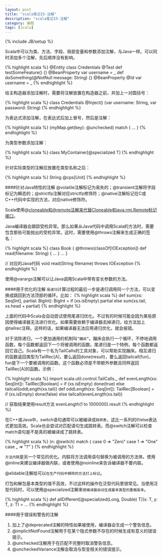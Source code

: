```yaml
---
layout: post
title: "scala笔记15-注解"
description: "scala笔记15-注解"
category: 编程
tags: [scala]
---
```

{% include JB/setup %}

Scala中可以为类、方法、字段、局部变量和参数添加注解，与Java一样。可以同时添加多个注解，先后顺序没有影响。

{% highlight scala %}
@Entity class Credentials
@Test def testSomeFeature() {}
@BeanProperty var username = _
def doSomething(@NotNull message: String) {}
@BeanProperty @Id var username = _
{% endhighlight %}

给主构造器添加注解时，需要将注解放置在构造器之前，并加上一对圆括号：

{% highlight scala %}
class Credentials @Inject() (var username: String, var password: String)
{% endhighlight %}

为表达式添加注解，在表达式后加上冒号，然后是注解：

{% highlight scala %}
(myMap.get(key): @unchecked) match { ... }
{% endhighlight %}

为类型参数添加注解：

{% highlight scala %}
class MyContainer[@specialized T]
{% endhighlight %}

针对实际类型的注解应放置在类型名称之后：

{% highlight scala %}
String @cps[Unit]
{% endhighlight %}

####针对Java特性的注解
@volatile注解标记为易失的；@transient注解将字段标记为瞬态的；@strictfp注解对应strictfp修饰符；@native注解标记在C或C++代码中实现的方法，对应native修饰符。

Scala使用@cloneable和@remote注解来代替Cloneable和java.rmi.Remote标记接口。

Java编译器会跟踪受检异常。那么如果从Java代码中调用Scala的方法时，需要包含那些可能抛出的受检异常。这时，需要使用@throws注解来生成正确的签名：

{% highlight scala %}
class Book {
  @throws(classOf[IOException]) def read(filename: String) { ... }
  ...
}

// 对应的Java代码
void read(String filename) throws IOException
{% endhighlight %}

使用@varargs注解可以让Java调用Scala中带有变长参数的方法。

####用于优化的注解
`尾递归`计算过程的最后一步是递归调用同一个方法，可以变换成跳回到方法顶部的循环。比如：
{% highlight scala %}
def sum(xs: Seq[Int], partial: BigInt): BigInt = 
  if (xs.isEmpty) partial else sum(xs.tail, xs.head + partial)
{% endhighlight %}

上面的代码中Scala会自动尝试使用尾递归优化。不过有的时候可能会因为某些原因使得编译器无法进行优化。如果需要依赖于编译器去掉递归，给方法加上@tailrec注释。这样的话，如果编译器无法应用递归优化，就会报错。

对于消除递归，一个更加通用的机制叫`“蹦床”`。蹦床会执行一个循环，不停地调用函数，每个函数都返回下一个将被调用的函数。尾递归是一个特例，每个函数都返回它自己。Scala有一个名为TailCalls的工具对象，可以帮助实现蹦床。相互递归的函数返回类型为TailRec[A]，要么返回done(result)，要么返回tailcall(fun)，fun是下一个要被调用的函数。这个函数必须是不带额外参数且同样返回TailRec[A]的函数。示例：

{% highlight scala %}
import scala.util.control.TailCalls._
def evenLength(xs: Seq[Int]): TailRec[Boolean] =
  if (xs.isEmpty) done(true) else tailcall(oddLength(xs.tail))
def oddLength(xs: Seq[Int]): TailRec[Boolean] =
  if (xs.isEmpty) done(false) else tailcall(evenLength(xs.tail))

// 获取结果使用result方法
evenLength(1 to 1000000).result
{% endhighlight %}

在C++或Java中，switch语句通常可以被编译成`跳转表`，这比一系列的if/else表达式更加高效。Scala也会尝试对匹配语句生成跳转表。而@switch注解可以检查match语句是不是真的被编译成了跳转表。

{% highlight scala %}
(n: @switch) match {
  case 0 => "Zero"
  case 1 => "One"
  case _ => "?"
}
{% endhighlight %}

`方法内联`是另一个常见的优化。内联将方法调用语句替换为被调用的方法体。使用@inline来建议编译器做内联，或者使用@noinline来告诉编译器不要内联。

@elidable注解给可以`在生产代码中移除的方法打上标记`。

打包和解包基本类型的值不高效，不过这样的操作在泛型代码里很常见。当使用泛型代码时，可以使用@specialized注解来`使编译器自动生成基本类型的重载版本`。

{% highlight scala %}
def allDifferent[@specialized(Long, Double) T](x: T, y: T, z: T) = ...
{% endhighlight %}

####用于错误和警告的注解
1. 加上了@deprecated注解的特性如果被使用，编译器会生成一个警告信息。
2. @implicitNotFound注解用于在某个隐式参数不存在的时候生成有意义的错误提示。
3. @unchecked注解用于在匹配不完整时取消警告信息。
4. @uncheckedVariance注解会取消与型变相关的错误提示。
